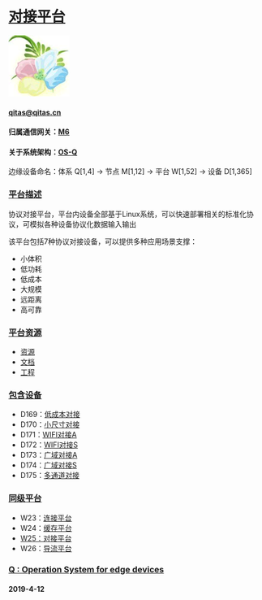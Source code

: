 ﻿# [对接平台](https://github.com/OS-Q/W25)
[![sites](OS-Q/OS-Q.png)](http://www.OS-Q.com)
####  qitas@qitas.cn
#### 归属通信网关：[M6](https://github.com/OS-Q/M6)
#### 关于系统架构：[OS-Q](https://github.com/OS-Q/OS-Q)
边缘设备命名：体系 Q[1,4] -> 节点 M[1,12] -> 平台 W[1,52] -> 设备 D[1,365]
### [平台描述](https://github.com/OS-Q/W25/wiki) 

协议对接平台，平台内设备全部基于Linux系统，可以快速部署相关的标准化协议，可模拟各种设备协议化数据输入输出

该平台包括7种协议对接设备，可以提供多种应用场景支撑：

- 小体积
- 低功耗
- 低成本
- 大规模
- 远距离
- 高可靠

### [平台资源](OS-Q/)

- [资源](src/)
- [文档](docs/)
- [工程](project/)

### [包含设备](https://github.com/OS-Q/W25) 

- D169：[低成本对接](https://github.com/OS-Q/D169)
- D170：[小尺寸对接](https://github.com/OS-Q/D170)
- D171：[WIFI对接A](https://github.com/OS-Q/D171)
- D172：[WIFI对接S](https://github.com/OS-Q/D172)
- D173：[广域对接A](https://github.com/OS-Q/D173)
- D174：[广域对接S](https://github.com/OS-Q/D174)
- D175：[多通道对接](https://github.com/OS-Q/D175)

### [同级平台](https://github.com/OS-Q/M6)

- W23：[连接平台](https://github.com/OS-Q/W23)
- W24：[缓存平台](https://github.com/OS-Q/W24)
- [W25：对接平台](https://github.com/OS-Q/W25)
- W26：[导流平台](https://github.com/OS-Q/W26)


### [Q : Operation System for edge devices](http://www.OS-Q.com/Edge/M6)
####  2019-4-12



